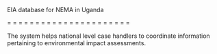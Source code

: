 EIA database for NEMA in Uganda

= = = = = = = = = = = = = = = = = = = = = =

The system helps national level case handlers to coordinate information pertaining to environmental impact assessments.
